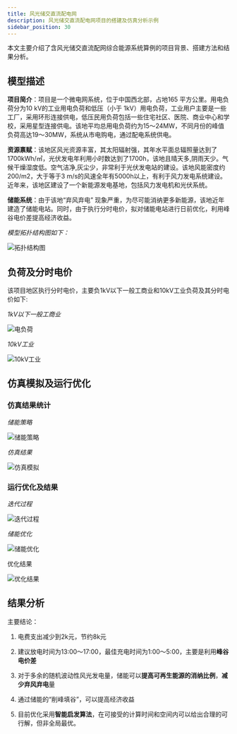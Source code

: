 ```yaml
---
title: 风光储交直流配电网
description: 风光储交直流配电网项目的搭建及仿真分析示例
sidebar_position: 30
---
```



本文主要介绍了含风光储交直流配网综合能源系统算例的项目背景、搭建方法和结果分析。

## 模型描述

**项目简介**：项目是一个微电网系统，位于中国西北部，占地165 平方公里。用电负荷分为10 kV的工业用电负荷和低压（小于 1kV）用电负荷，工业用户主要是一些工厂，采用环形连接供电，低压民用负荷包括一些住宅社区、医院、商业中心和学校，采用星型连接供电。该地平均总用电负荷约为15～24MW，不同月份的峰值负荷高达19～30MW，系统从市电购电，通过配电系统供电。

**资源禀赋**：该地区风光资源丰富，其太阳辐射强，其年水平面总辐照量达到了1700kWh/㎡，光伏发电年利用小时数达到了1700h，该地且晴天多,阴雨天少。气候干燥湿度低。空气洁净,灰尘少，非常利于光伏发电站的建设。该地风能密度约200/m2，大于等于3 m/s的风速全年有5000h以上，有利于风力发电系统建设。近年来，该地区建设了一个新能源发电基地，包括风力发电机和光伏系统。

**储能系统**：由于该地“弃风弃电” 现象严重，为尽可能消纳更多新能源，该地近年建造了储能电站。同时，由于执行分时电价，拟对储能电站进行日前优化，利用峰谷电价差提高经济收益。


*模型拓扑结构图如下：*

![拓扑结构图](./image9.png "拓扑结构图")


## 负荷及分时电价

该项目地区执行分时电价，主要负1kV以下一般工商业和10kV工业负荷及其分时电价如下:

*1kV以下一般工商业*

![电负荷](./image10.png "电负荷")

*10kV工业*

![10kV工业](./image11.png "10kV工业")


## 仿真模拟及运行优化

### 仿真结果统计

*储能策略*

![储能策略](./image12.png )

 *仿真结果*

![仿真模拟](./image13.png)

### 运行优化及结果

*迭代过程*

![迭代过程](./image15.png)

*储能优化*

![储能优化](./image14.png)

优化结果

![优化结果](./image16.png)

## 结果分析

主要结论：

1. 电费支出减少到2k元，节约8k元

2. 建议放电时间为13:00～17:00，最佳充电时间为1:00～5:00，主要是利用**峰谷电价差**

3. 对于多余的随机波动性风光发电量，储能可以**提高可再生能源的消纳比例**，**减少弃风弃电**量

4. 通过储能的“削峰填谷”，可以提高经济收益

5. 目前优化采用**智能启发算法**，在可接受的计算时间和空间内可以给出合理的可行解，但非全局最优。